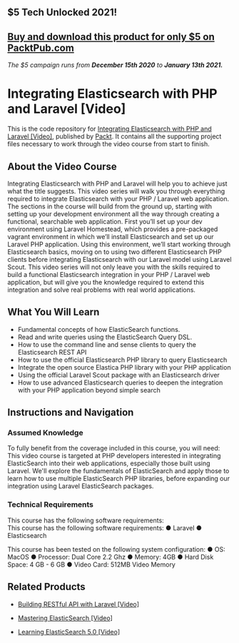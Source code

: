 ## $5 Tech Unlocked 2021!
[Buy and download this product for only $5 on PacktPub.com](https://www.packtpub.com/)
-----
*The $5 campaign         runs from __December 15th 2020__ to __January 13th 2021.__*

# Integrating Elasticsearch with PHP and Laravel [Video]
This is the code repository for [Integrating Elasticsearch with PHP and Laravel [Video]](https://www.packtpub.com/application-development/integrating-elasticsearch-php-and-laravel-video?utm_source=github&utm_medium=repository&utm_campaign=9781788292528), published by [Packt](https://www.packtpub.com/?utm_source=github). It contains all the supporting project files necessary to work through the video course from start to finish.
## About the Video Course
Integrating Elasticsearch with PHP and Laravel will help you to achieve just what the title suggests. This video series will walk you through everything required to integrate Elasticsearch with your PHP / Laravel web application. The sections in the course will build from the ground up, starting with setting up your development environment all the way through creating a functional, searchable web application.
First you’ll set up your dev environment using Laravel Homestead, which provides a pre-packaged vagrant environment in which we’ll install Elasticsearch and set up our Laravel PHP application. Using this environment, we’ll start working through Elasticsearch basics, moving on to using two different Elasticsearch PHP clients before integrating Elasticsearch with our Laravel model using Laravel Scout.
This video series will not only leave you with the skills required to build a functional Elasticsearch integration in your PHP / Laravel web application, but will give you the knowledge required to extend this integration and solve real problems with real world applications.

<H2>What You Will Learn</H2>
<DIV class=book-info-will-learn-text>
<UL>
<LI>Fundamental concepts of how ElasticSearch functions. 
<LI>Read and write queries using the ElasticSearch Query DSL. 
<LI>How to use the command line and sense clients to query the Elasticsearch REST API 
<LI>How to use the official Elasticsearch PHP library to query Elasticsearch 
<LI>Integrate the open source Elastica PHP library with your PHP application 
<LI>Using the official Laravel Scout package with an Elasticsearch driver 
<LI>How to use advanced Elasticsearch queries to deepen the integration with your PHP application beyond simple search </LI></UL></DIV>

## Instructions and Navigation
### Assumed Knowledge
To fully benefit from the coverage included in this course, you will need:<br/>
This video course is targeted at PHP developers interested in integrating ElasticSearch into their web applications, especially those built using Laravel. We'll explore the fundamentals of ElasticSearch and apply those to learn how to use multiple ElasticSearch PHP libraries, before expanding our integration using Laravel ElasticSearch packages.
### Technical Requirements
This course has the following software requirements:<br/>
This course has the following software requirements:
●	Laravel
●	Elasticsearch

This course has been tested on the following system configuration:
●	OS: MacOS
●	Processor: Dual Core 2.2 Ghz
●	Memory: 4GB
●	Hard Disk Space: 4 GB - 6 GB 
●	Video Card: 512MB Video Memory


## Related Products
* [Building RESTful API with Laravel [Video]](https://www.packtpub.com/application-development/building-restful-api-laravel-video?utm_source=github&utm_medium=repository&utm_campaign=9781788292269)

* [Mastering ElasticSearch [Video]](https://www.packtpub.com/big-data-and-business-intelligence/mastering-elasticsearch-video?utm_source=github&utm_medium=repository&utm_campaign=9781787127821)

* [Learning ElasticSearch 5.0 [Video]](https://www.packtpub.com/big-data-and-business-intelligence/deep-learning-apache-spark-video?utm_source=github&utm_medium=repository&utm_campaign=9781787286689)

